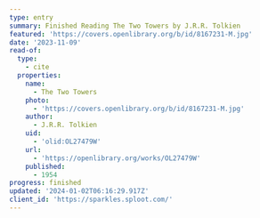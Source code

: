 ```yaml
---
type: entry
summary: Finished Reading The Two Towers by J.R.R. Tolkien
featured: 'https://covers.openlibrary.org/b/id/8167231-M.jpg'
date: '2023-11-09'
read-of:
  type:
    - cite
  properties:
    name:
      - The Two Towers
    photo:
      - 'https://covers.openlibrary.org/b/id/8167231-M.jpg'
    author:
      - J.R.R. Tolkien
    uid:
      - 'olid:OL27479W'
    url:
      - 'https://openlibrary.org/works/OL27479W'
    published:
      - 1954
progress: finished
updated: '2024-01-02T06:16:29.917Z'
client_id: 'https://sparkles.sploot.com/'
---
```



